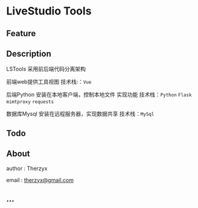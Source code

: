 # LiveStudio Tools

## Feature

## Description

LSTools 采用前后端代码分离架构

前端web提供工具视图  技术栈:：`Vue`

后端Python 安装在本地客户端，控制本地文件 实现功能 技术栈：`Python` `Flask` `mimtproxy` `requests`

数据库Mysql 安装在远程服务器，实现数据共享 技术栈：`MySql`

## Todo

## About

author : Therzyx

email : therzyx@gmail.com

## ...
